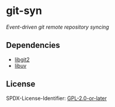 # git-syn

_Event-driven git remote repository syncing_

## Dependencies

- [libgit2](https://libgit2.org)
- [libuv](https://libuv.org)

## License

SPDX-License-Identifier: [GPL-2.0-or-later](COPYING)
